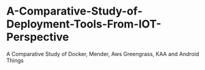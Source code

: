 # A-Comparative-Study-of-Deployment-Tools-From-IOT-Perspective
A Comparative Study of Docker, Mender, Aws Greengrass, KAA and Android Things
